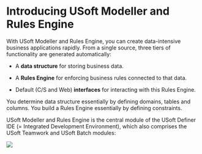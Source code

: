 # Introducing USoft Modeller and Rules Engine

With USoft Modeller and Rules Engine, you can create data-intensive business applications rapidly. From a single source, three tiers of functionality are generated automatically:

- A **data structure** for storing business data.
- A **Rules Engine** for enforcing business rules connected to that data.

- Default (C/S and Web) **interfaces** for interacting with this Rules Engine.

You determine data structure essentially by defining domains, tables and columns. You build a Rules Engine essentially by defining constraints.

USoft Modeller and Rules Engine is the central module of the USoft Definer IDE (= Integrated Development Environment), which also comprises the USoft Teamwork and USoft Batch modules:

![](/api/Modeller%20and%20Rules%20Engine/Introducing%20USoft%20Modeller%20and%20Rules%20Engine/assets/9f3bea60-51f5-4102-8148-3931b8b2816a.png)

 